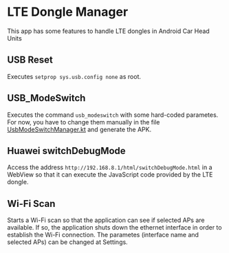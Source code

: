# LTE Dongle Manager

This app has some features to handle LTE dongles in Android Car Head Units

## USB Reset

Executes `setprop sys.usb.config none` as root.

## USB_ModeSwitch

Executes the command `usb_modeswitch` with some hard-coded parametes. For now, you have to change them manually 
in the file [UsbModeSwitchManager.kt](src/main/java/org/berenguel/carheadunitconfigurer/managers/UsbModeSwitchManager.kt) and generate the APK.

## Huawei switchDebugMode

Access the address `http://192.168.8.1/html/switchDebugMode.html` in a WebView so that it can execute the JavaScript code provided by the LTE dongle.

## Wi-Fi Scan

Starts a Wi-Fi scan so that the application can see if selected APs are available. If so, the application shuts down the ethernet interface in order 
to establish the Wi-Fi connection. The parametes (interface name and selected APs) can be changed at Settings.
